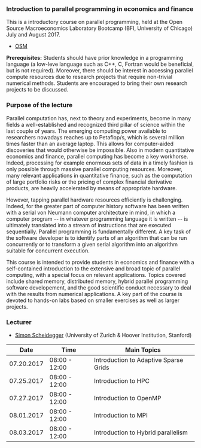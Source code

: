 ### Introduction to parallel programming in economics and finance

This is a introductory course on parallel programming, held at the 
Open Source Macroeconomics Laboratory Bootcamp (BFI, University of Chicago) July and August 2017.
* [OSM](https://github.com/OpenSourceMacro/BootCamp2017) 


**Prerequisites:** Students should have prior knowledge in a programming language (a low-leve language such as C++, C, Fortran would be beneficial, but is not required). Moreover, there should be interest in accessing parallel compute resources due to research projects that require non-trivial numerical methods. Students are encouraged to bring their own research projects to be discussed.  

### Purpose of the lecture

Parallel computation has, next to theory and experiments, become in many fields a well-established and recognized third pillar of science within the last couple of years. 
The emerging computing power available to researchers nowadays reaches up to Petaflop/s,
which is several million times faster than an average laptop. 
This allows for computer-aided discoveries that would otherwise be impossible. Also in modern quantitative economics and 
finance, parallel computing has become a key workhorse. Indeed, processing for example enormous sets of data in a timely 
fashion is only possible through massive parallel computing resources. 
Moreover, many relevant applications in quantitative finance, such as the computation of 
large portfolio risks or the pricing of complex financial derivative products, are heavily accelerated by means of appropriate hardware. 

However, tapping parallel hardware resources efficiently is challenging. Indeed, 
for the greater part of computer history software has been written with a serial von
Neumann computer architecture in mind, in which a computer program -- in whatever programming language it is written -- 
is ultimately translated into a stream of instructions that are executed sequentially. 
Parallel programming is fundamentally different. A key task of the software developer is 
to identify parts of an algorithm that can be run concurrently or to transform a 
given serial algorithm into an algorithm suitable for concurrent execution.

This course is intended to provide students in economics and finance with a self-contained 
introduction to the extensive and broad topic of parallel computing, with a special 
focus on relevant applications. Topics covered include shared memory, distributed memory, 
hybrid parallel programming software developement, and the good scientific conduct necessary to deal
with the results from numerical applications. 
A key part of the course is devoted to hands-on labs based on 
smaller exercises as well as larger projects. 
### Lecturer
* [Simon Scheidegger](https://sites.google.com/site/simonscheidegger/) (University of Zurich & Hoover Institution, Stanford)


**Date** | **Time** | **Main Topics** 
-----|------|------
07.20.2017 | 08:00 - 12:00 | Introduction to Adaptive Sparse Grids
07.25.2017 | 08:00 - 12:00 | Introduction to HPC
07.27.2017 | 08:00 - 12:00 | Introduction to OpenMP
08.01.2017 | 08:00 - 12:00 | Introduction to MPI 
08.03.2017 | 08:00 - 12:00 | Introduction to Hybrid parallelism




